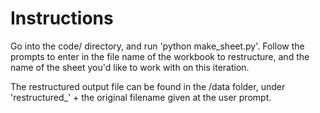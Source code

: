 # Instructions

Go into the code/ directory, and run 'python make_sheet.py'. Follow the prompts
to enter in the file name of the workbook to restructure, and the name of the sheet
you'd like to work with on this iteration.

The restructured output file can be found in the /data folder, under
'restructured_' + the original filename given at the user prompt.
